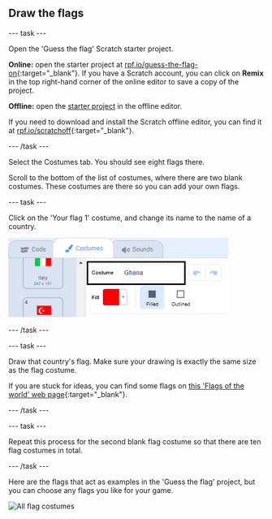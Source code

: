 ## Draw the flags

--- task ---

Open the 'Guess the flag' Scratch starter project.

**Online:** open the starter project at [rpf.io/guess-the-flag-on](http://rpf.io/guess-the-flag-on){:target="_blank"}. If you have a Scratch account, you can click on **Remix** in the top right-hand corner of the online editor to save a copy of the project.

**Offline:** open the [starter project](http://rpf.io/p/en/guess-the-flag-go) in the offline editor.

If you need to download and install the Scratch offline editor, you can find it at [rpf.io/scratchoff](http://rpf.io/scratchoff){:target="_blank"}.

--- /task ---

Select the Costumes tab. You should see eight flags there.

Scroll to the bottom of the list of costumes, where there are two blank costumes. These costumes are there so you can add your own flags.

--- task ---

Click on the 'Your flag 1' costume, and change its name to  the name of a country.

![Rename costume](images/rename-costume.png)

--- /task ---

--- task ---

Draw that country's flag. Make sure your drawing is exactly the same size as the flag costume.

If you are stuck for ideas, you can find some flags on [this 'Flags of the world' web page](https://www.countries-ofthe-world.com/flags-of-the-world.html){:target="_blank"}.

--- /task ---

--- task ---

Repeat this process for the second blank flag costume so that there are ten flag costumes in total.

--- /task ---

Here are the flags that act as examples in the 'Guess the flag' project, but you can choose any flags you like for your game.

![All flag costumes](images/all-costumes.png)
